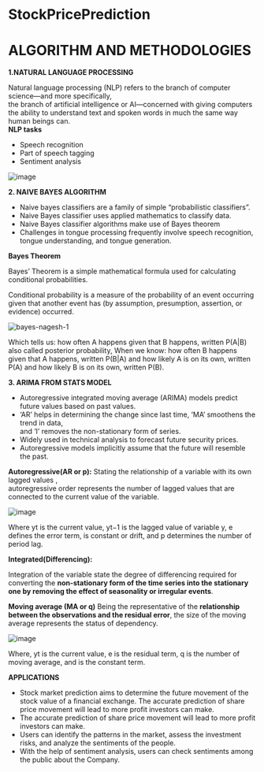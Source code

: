 # StockPricePrediction

<h1>ALGORITHM AND METHODOLOGIES</h1>

**1.NATURAL LANGUAGE PROCESSING**

Natural language processing (NLP) refers to the branch of computer science—and more specifically,<br/> the branch of artificial intelligence or AI—concerned with giving computers the ability to understand text and spoken words in much the same way human beings can.<br/>
**NLP tasks**
- Speech recognition<br/>
- Part of speech tagging
- Sentiment analysis

![image](https://user-images.githubusercontent.com/65059328/172019784-99d79113-66f4-4dd4-b1b1-9c4d2c1bedd0.png)

**2. NAIVE BAYES ALGORITHM**

- Naive bayes classifiers are a family of simple “probabilistic classifiers”.
- Naive Bayes classifier uses applied mathematics to classify data. 
- Naive Bayes classifier algorithms make use of Bayes theorem  
- Challenges in tongue processing frequently involve speech recognition, tongue understanding, and tongue generation.

**Bayes Theorem**
 
Bayes’ Theorem is a simple mathematical formula used for calculating conditional probabilities.

Conditional probability is a measure of the probability of an event occurring given that another event has (by assumption, presumption, assertion, or evidence) occurred.

![bayes-nagesh-1](https://user-images.githubusercontent.com/65059328/172020273-69f07470-471f-4328-8bcc-22c5c6c3bfc6.jpg)

Which tells us: how often A happens given that B happens, written P(A|B) also called posterior probability, When we know: how often B happens given that A happens, written P(B|A) and how likely A is on its own, written P(A) and how likely B is on its own, written P(B).


**3. ARIMA FROM STATS MODEL**

- Autoregressive integrated moving average (ARIMA) models predict future values based on past values.
- ‘AR’ helps in determining the change since last time, ‘MA’ smoothens the trend in data, <br/>and ‘I’ removes the non-stationary form of series.
- Widely used in technical analysis to forecast future security prices.
- Autoregressive models implicitly assume that the future will resemble the past.

**Autoregressive(AR or p):**
Stating the relationship of a variable with its own lagged values ,<br/> autoregressive order represents the number of lagged values that are connected to the current value of the variable.

![image](https://user-images.githubusercontent.com/65059328/172019873-d658eddb-369b-49cd-94e9-e2eb7e0e41e6.png)

Where yt is the current value, yt−1 is the lagged value of variable y, e defines the error term,  is constant or drift, and p determines the number of period lag.

**Integrated(Differencing):**

Integration of the variable state the degree of differencing required for converting the **non-stationary form of the time series into the stationary one by removing the effect of seasonality or irregular events**.

**Moving average (MA or q)**
Being the representative of the **relationship between the observations and the residual error**, the size of the moving average represents the status of dependency.<br/>

![image](https://user-images.githubusercontent.com/65059328/172019950-3d7365bd-00bb-459b-aba7-6440a315e8ee.png)
<br/>

Where, yt is the current value, e is the residual term, q is the number of moving average, and is the constant term.


**APPLICATIONS**

- Stock market prediction aims to determine the future movement of the
       stock value of a financial exchange. The accurate prediction of share price
       movement will lead to more profit investors can make.<br/>
- The accurate prediction of share price movement will lead to more profit
       investors can make.<br/>
- Users can identify the patterns in the market, assess the investment risks,
        and analyze the sentiments of the people.<br/>
- With the help of sentiment analysis, users can check sentiments among the
        public about the Company.<br/>

